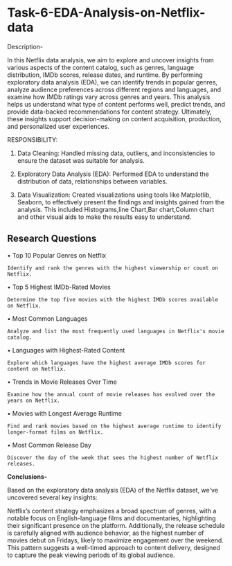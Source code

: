# Task-6-EDA-Analysis-on-Netflix-data

Description-

In this Netflix data analysis, we aim to explore and uncover insights from various aspects of the content catalog, such as genres, language distribution, IMDb scores, release dates, and runtime. By performing exploratory data analysis (EDA), we can identify trends in popular genres, analyze audience preferences across different regions and languages, and examine how IMDb ratings vary across genres and years. This analysis helps us understand what type of content performs well, predict trends, and provide data-backed recommendations for content strategy. Ultimately, these insights support decision-making on content acquisition, production, and personalized user experiences.

RESPONSIBILITY:

1. Data Cleaning: Handled missing data, outliers, and inconsistencies to ensure the dataset was suitable for analysis.
 
2. Exploratory Data Analysis (EDA): Performed EDA to understand the distribution of data, relationships between variables.
  
 3. Data Visualization: Created visualizations using tools like Matplotlib, Seaborn, to effectively present the findings and insights gained from the analysis. This included Histograms,line Chart,Bar chart,Column chart and other visual aids to make the results easy to understand.
    
**Research Questions**
-
•	Top 10 Popular Genres on Netflix

	Identify and rank the genres with the highest viewership or count on Netflix.

•	Top 5 Highest IMDb-Rated Movies

	Determine the top five movies with the highest IMDb scores available on Netflix.

•	Most Common Languages

	Analyze and list the most frequently used languages in Netflix's movie catalog.

•	Languages with Highest-Rated Content

	Explore which languages have the highest average IMDb scores for content on Netflix.

•	Trends in Movie Releases Over Time

	Examine how the annual count of movie releases has evolved over the years on Netflix.

•	Movies with Longest Average Runtime

	Find and rank movies based on the highest average runtime to identify longer-format films on Netflix.

•	Most Common Release Day

	Discover the day of the week that sees the highest number of Netflix releases.

**Conclusions-**

Based on the exploratory data analysis (EDA) of the Netflix dataset, we've uncovered several key insights:

Netflix’s content strategy emphasizes a broad spectrum of genres, with a notable focus on English-language films and documentaries, highlighting their significant presence on the platform. Additionally, the release schedule is carefully aligned with audience behavior, as the highest number of movies debut on Fridays, likely to maximize engagement over the weekend. This pattern suggests a well-timed approach to content delivery, designed to capture the peak viewing periods of its global audience.
